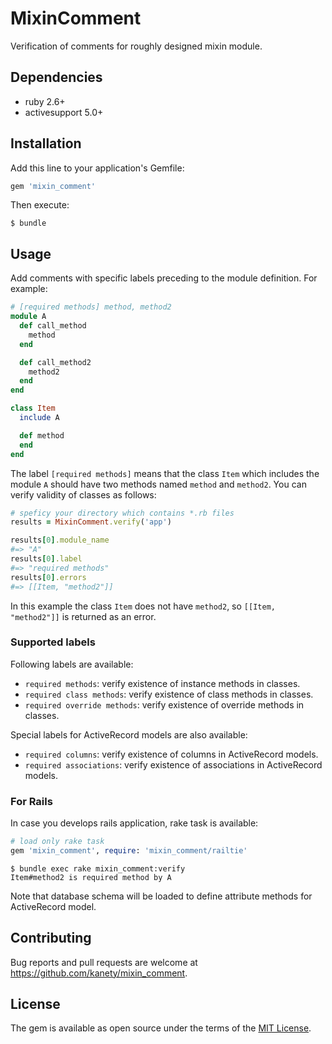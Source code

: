 # MixinComment

Verification of comments for roughly designed mixin module.

## Dependencies

* ruby 2.6+
* activesupport 5.0+

## Installation

Add this line to your application's Gemfile:

```ruby
gem 'mixin_comment'
```

Then execute:

    $ bundle

## Usage

Add comments with specific labels preceding to the module definition.
For example:

```ruby
# [required methods] method, method2
module A
  def call_method
    method
  end

  def call_method2
    method2
  end
end

class Item
  include A

  def method
  end
end
```

The label `[required methods]` means that the class `Item` which includes the module `A` should have two methods named `method` and `method2`.
You can verify validity of classes as follows:

```ruby
# speficy your directory which contains *.rb files
results = MixinComment.verify('app')

results[0].module_name
#=> "A"
results[0].label
#=> "required methods"
results[0].errors
#=> [[Item, "method2"]]
```

In this example the class `Item` does not have `method2`,
so `[[Item, "method2"]]` is returned as an error.

### Supported labels

Following labels are available:

* `required methods`: verify existence of instance methods in classes.
* `required class methods`: verify existence of class methods in classes.
* `required override methods`: verify existence of override methods in classes.

Special labels for ActiveRecord models are also available:

* `required columns`: verify existence of columns in ActiveRecord models.
* `required associations`: verify existence of associations in ActiveRecord models.

### For Rails

In case you develops rails application, rake task is available:

```ruby
# load only rake task
gem 'mixin_comment', require: 'mixin_comment/railtie'
```

```shell-session
$ bundle exec rake mixin_comment:verify
Item#method2 is required method by A
```

Note that database schema will be loaded to define attribute methods for ActiveRecord model.

## Contributing

Bug reports and pull requests are welcome at https://github.com/kanety/mixin_comment.

## License

The gem is available as open source under the terms of the [MIT License](http://opensource.org/licenses/MIT).
